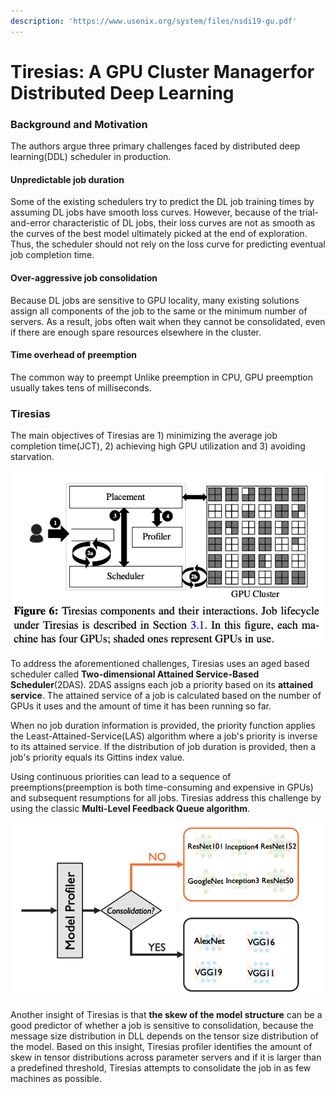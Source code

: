 ```yaml
---
description: 'https://www.usenix.org/system/files/nsdi19-gu.pdf'
---
```


# Tiresias: A GPU Cluster Managerfor Distributed Deep Learning

### Background and Motivation

The authors argue three primary challenges faced by distributed deep learning\(DDL\) scheduler in production.

#### Unpredictable job duration

Some of the existing schedulers try to predict the DL job training times by assuming DL jobs have smooth loss curves. However, because of the trial-and-error characteristic of DL jobs, their loss curves are not as smooth as the curves of the best model ultimately picked at the end of exploration. Thus, the scheduler should not rely on the loss curve for predicting eventual job completion time. 

#### Over-aggressive job consolidation

Because DL jobs are sensitive to GPU locality, many existing solutions assign all components of the job to the same or the minimum number of servers. As a result, jobs often wait when they cannot be consolidated, even if there are enough spare resources elsewhere in the cluster. 

#### Time overhead of preemption

The common way to preempt Unlike preemption in CPU, GPU preemption usually takes tens of milliseconds. 

### Tiresias

The main objectives of Tiresias are 1\) minimizing the average job completion time\(JCT\), 2\) achieving high GPU utilization and 3\) avoiding starvation. 

![](../../.gitbook/assets/screen-shot-2020-03-30-at-9.48.20-pm.png)

To address the aforementioned challenges, Tiresias uses an aged based scheduler called **Two-dimensional Attained Service-Based Scheduler**\(2DAS\). 2DAS assigns each job a priority based on its **attained service**. The attained service of a job is calculated based on the number of GPUs it uses and the amount of time it has been running so far. 

When no job duration information is provided, the priority function applies the Least-Attained-Service\(LAS\) algorithm where a job's priority is inverse to its attained service. If the distribution of job duration is provided, then a job's priority equals its Gittins index value. 

Using continuous priorities can lead to a sequence of preemptions\(preemption is both time-consuming and expensive in GPUs\) and subsequent resumptions for all jobs. Tiresias address this challenge by using the classic **Multi-Level Feedback Queue algorithm**. 

![](../../.gitbook/assets/screen-shot-2020-03-30-at-10.04.42-pm.png)

Another insight of Tiresias is that **the skew of the model structure** can be a good predictor of whether a job is sensitive to consolidation, because the message size distribution in DLL depends on the tensor size distribution of the model. Based on this insight, Tiresias profiler identifies the amount of skew in tensor distributions across parameter servers and if it is larger than a predefined threshold, Tiresias attempts to consolidate the job in as few machines as possible. 

### 

